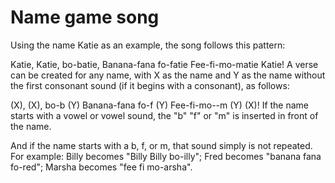 # Name game song
Using the name Katie as an example, the song follows this pattern:

Katie, Katie, bo-batie,
Banana-fana fo-fatie
Fee-fi-mo-matie
Katie!
A verse can be created for any name, with X as the name and Y as the name without the first consonant sound (if it begins with a consonant), as follows:

(X), (X), bo-b (Y)
Banana-fana fo-f (Y)
Fee-fi-mo--m (Y)
(X)!
If the name starts with a vowel or vowel sound, the "b" "f" or "m" is inserted in front of the name.

And if the name starts with a b, f, or m, that sound simply is not repeated. For example: Billy becomes "Billy Billy bo-illy"; Fred becomes "banana fana fo-red"; Marsha becomes "fee fi mo-arsha".
